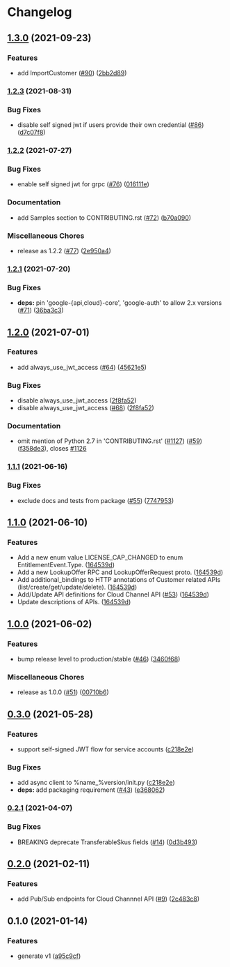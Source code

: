 # Changelog

## [1.3.0](https://www.github.com/googleapis/python-channel/compare/v1.2.3...v1.3.0) (2021-09-23)


### Features

* add ImportCustomer ([#90](https://www.github.com/googleapis/python-channel/issues/90)) ([2bb2d89](https://www.github.com/googleapis/python-channel/commit/2bb2d8987da8a6138bef45c5fd278cb25235cfa7))

### [1.2.3](https://www.github.com/googleapis/python-channel/compare/v1.2.2...v1.2.3) (2021-08-31)


### Bug Fixes

* disable self signed jwt if users provide their own credential ([#86](https://www.github.com/googleapis/python-channel/issues/86)) ([d7c07f8](https://www.github.com/googleapis/python-channel/commit/d7c07f8d579ce55ea86520e6a7b7a268befae92d))

### [1.2.2](https://www.github.com/googleapis/python-channel/compare/v1.2.1...v1.2.2) (2021-07-27)


### Bug Fixes

* enable self signed jwt for grpc ([#76](https://www.github.com/googleapis/python-channel/issues/76)) ([016111e](https://www.github.com/googleapis/python-channel/commit/016111ee4750d047c44324bf3dca752560840376))


### Documentation

* add Samples section to CONTRIBUTING.rst ([#72](https://www.github.com/googleapis/python-channel/issues/72)) ([b70a090](https://www.github.com/googleapis/python-channel/commit/b70a0900ab7b820e623a286cbd6f0e5c29ad9256))


### Miscellaneous Chores

* release as 1.2.2 ([#77](https://www.github.com/googleapis/python-channel/issues/77)) ([2e950a4](https://www.github.com/googleapis/python-channel/commit/2e950a41e5099facad90b884fe24f43e00b59255))

### [1.2.1](https://www.github.com/googleapis/python-channel/compare/v1.2.0...v1.2.1) (2021-07-20)


### Bug Fixes

* **deps:** pin 'google-{api,cloud}-core', 'google-auth' to allow 2.x versions ([#71](https://www.github.com/googleapis/python-channel/issues/71)) ([36ba3c3](https://www.github.com/googleapis/python-channel/commit/36ba3c36d9ffb37c1f156fd69f7216c331f55f87))

## [1.2.0](https://www.github.com/googleapis/python-channel/compare/v1.1.1...v1.2.0) (2021-07-01)


### Features

* add always_use_jwt_access ([#64](https://www.github.com/googleapis/python-channel/issues/64)) ([45621e5](https://www.github.com/googleapis/python-channel/commit/45621e5eabad6ff6979b89d619dcbf979ed78d63))


### Bug Fixes

* disable always_use_jwt_access ([2f8fa52](https://www.github.com/googleapis/python-channel/commit/2f8fa52e232e5468e6797d2b14166c7f319a0ca1))
* disable always_use_jwt_access ([#68](https://www.github.com/googleapis/python-channel/issues/68)) ([2f8fa52](https://www.github.com/googleapis/python-channel/commit/2f8fa52e232e5468e6797d2b14166c7f319a0ca1))


### Documentation

* omit mention of Python 2.7 in 'CONTRIBUTING.rst' ([#1127](https://www.github.com/googleapis/python-channel/issues/1127)) ([#59](https://www.github.com/googleapis/python-channel/issues/59)) ([f358de3](https://www.github.com/googleapis/python-channel/commit/f358de3eb94fc9c870a899e3d94d93c5f14b5b0d)), closes [#1126](https://www.github.com/googleapis/python-channel/issues/1126)

### [1.1.1](https://www.github.com/googleapis/python-channel/compare/v1.1.0...v1.1.1) (2021-06-16)


### Bug Fixes

* exclude docs and tests from package ([#55](https://www.github.com/googleapis/python-channel/issues/55)) ([7747953](https://www.github.com/googleapis/python-channel/commit/7747953eb02ae952108cc9d2dcd66f939e60e115))

## [1.1.0](https://www.github.com/googleapis/python-channel/compare/v1.0.0...v1.1.0) (2021-06-10)


### Features

* Add a new enum value LICENSE_CAP_CHANGED to enum EntitlementEvent.Type. ([164539d](https://www.github.com/googleapis/python-channel/commit/164539dc0892481a739bfe4372c35be8d74480d9))
* Add a new LookupOffer RPC and LookupOfferRequest proto. ([164539d](https://www.github.com/googleapis/python-channel/commit/164539dc0892481a739bfe4372c35be8d74480d9))
* Add additional_bindings to HTTP annotations of Customer related APIs (list/create/get/update/delete). ([164539d](https://www.github.com/googleapis/python-channel/commit/164539dc0892481a739bfe4372c35be8d74480d9))
* Add/Update API definitions for Cloud Channel API ([#53](https://www.github.com/googleapis/python-channel/issues/53)) ([164539d](https://www.github.com/googleapis/python-channel/commit/164539dc0892481a739bfe4372c35be8d74480d9))
* Update descriptions of APIs. ([164539d](https://www.github.com/googleapis/python-channel/commit/164539dc0892481a739bfe4372c35be8d74480d9))

## [1.0.0](https://www.github.com/googleapis/python-channel/compare/v0.3.0...v1.0.0) (2021-06-02)


### Features

* bump release level to production/stable ([#46](https://www.github.com/googleapis/python-channel/issues/46)) ([3460f68](https://www.github.com/googleapis/python-channel/commit/3460f683a4e8f1a2f94a1eeb92af7eae1dcdb02b))


### Miscellaneous Chores

* release as 1.0.0 ([#51](https://www.github.com/googleapis/python-channel/issues/51)) ([00710b6](https://www.github.com/googleapis/python-channel/commit/00710b6566540ba111c5bb3705f892e8f743b1c2))

## [0.3.0](https://www.github.com/googleapis/python-channel/compare/v0.2.1...v0.3.0) (2021-05-28)


### Features

* support self-signed JWT flow for service accounts ([c218e2e](https://www.github.com/googleapis/python-channel/commit/c218e2efeef2f2e4cf1646644a8d4c38be021bdf))


### Bug Fixes

* add async client to %name_%version/init.py ([c218e2e](https://www.github.com/googleapis/python-channel/commit/c218e2efeef2f2e4cf1646644a8d4c38be021bdf))
* **deps:** add packaging requirement ([#43](https://www.github.com/googleapis/python-channel/issues/43)) ([e368062](https://www.github.com/googleapis/python-channel/commit/e36806211b8b3392811eb5ee1047517f840265c7))

### [0.2.1](https://www.github.com/googleapis/python-channel/compare/v0.2.0...v0.2.1) (2021-04-07)


### Bug Fixes

* BREAKING deprecate TransferableSkus fields ([#14](https://www.github.com/googleapis/python-channel/issues/14)) ([0d3b493](https://www.github.com/googleapis/python-channel/commit/0d3b4939cdae196ea9b0edc00e13f61d7d71777d))

## [0.2.0](https://www.github.com/googleapis/python-channel/compare/v0.1.0...v0.2.0) (2021-02-11)


### Features

* add Pub/Sub endpoints for Cloud Channnel API ([#9](https://www.github.com/googleapis/python-channel/issues/9)) ([2c483c8](https://www.github.com/googleapis/python-channel/commit/2c483c8ec24bba25fdea7a1f46d3d5396fe2076a))

## 0.1.0 (2021-01-14)


### Features

* generate v1 ([a95c9cf](https://www.github.com/googleapis/python-channel/commit/a95c9cf86cc9188c1e3eb8535c62367d141658cc))
